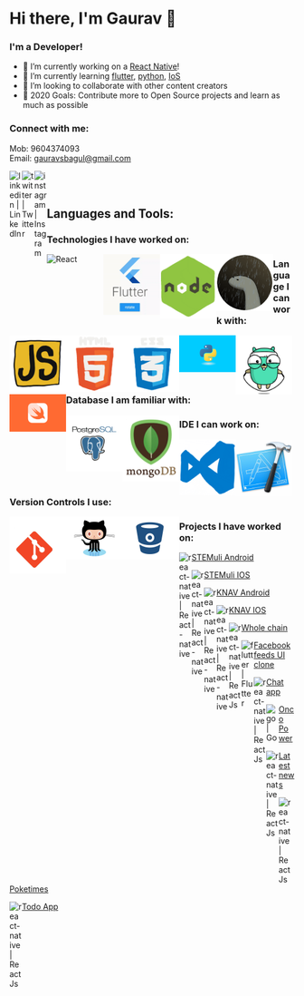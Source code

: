 # Hi there, I'm Gaurav 👋

### I'm a Developer!
- 🔭 I’m currently working on a [React Native](https://reactnative.dev/)!
- 🌱 I’m currently learning [flutter](https://flutter.dev/), [python](https://www.python.org/), [IoS](https://developer.apple.com/library/archive/referencelibrary/GettingStarted/DevelopiOSAppsSwift/)
- 👯 I’m looking to collaborate with other content creators
- 🥅 2020 Goals: Contribute more to Open Source projects and learn as much as possible

### Connect with me:
Mob: 9604374093
<br />
Email: gauravsbagul@gmail.com

[<img align="left" alt="linkedin | LinkedIn" width="22px" src="https://cdn.jsdelivr.net/npm/simple-icons@v3/icons/linkedin.svg" />](https://www.linkedin.com/in/gauravsbagul/)
[<img align="left" alt="twitter | Twitter" width="22px" src="https://cdn.jsdelivr.net/npm/simple-icons@v3/icons/twitter.svg" />](http://twitter.com/gauravsbagul/)
[<img align="left" alt="instagram | Instagram" width="22px" src="https://cdn.jsdelivr.net/npm/simple-icons@v3/icons/instagram.svg" />](https://www.instagram.com/gauravsbagul/)


<br />
<br />

## Languages and Tools:

### Technologies I have worked on:
  <img align="left" alt="React" width="100px" src="./assets/react-native.gif" />
  <img align="left" alt="flutter" width="100px" src="./assets/flutter.gif" />
  <img align="left" alt="Node.js" width="100px" src="./assets/nodejs.gif" />
  <img align="left" alt="Deno" width="100px" src="./assets/deno.gif" />

### Language I can work with:

  <img align="left" alt="JavaScript" width="100px" src="./assets/javascript.gif" />
  <img align="left" alt="HTML5" width="100px" src="./assets/html5.gif" />
  <img align="left" alt="CSS3" width="100px" src="./assets/css3.gif" />
  <img align="left" alt="Python" width="100px" src="./assets/python.gif" />
  <img align="left" alt="Go" width="100px" src="./assets/golang.gif" />
  <img align="left" alt="Swift" width="100px" src="./assets/swift.png" />  

### Database I am familiar with:

  <img align="left" alt="PostgreSQl" width="100px" src="./assets/postgresql.gif" />
  <img align="left" alt="MongoDB" width="100px" src="./assets/mongo.gif" />
    
### IDE I can work on:<br/>

  <img align="left" alt="Visual Studio Code" width="100px" src="./assets/vscode.gif" />
  <img align="left" alt="XCode 11" width="100px" src="./assets/xcode-logo.jpg" />

### Version Controls I use:

  <img align="left" alt="Git" width="100px" src="./assets/git.gif" />
  <img align="left" alt="GitHub" width="100px" src="./assets/github.gif" />
  <img align="left" alt="BitBucket" width="100px" src="./assets/bitbucket.gif" />

### Projects I have worked on:

  [<img align="left" alt="react-native | React-native" width="22px" src="https://cdn.jsdelivr.net/npm/simple-icons@v3/icons/react.svg" /> STEMuli Android](https://play.google.com/store/apps/details?id=com.stemuli&hl=en_US)

  [<img align="left" alt="react-native | React-native" width="22px" src="https://cdn.jsdelivr.net/npm/simple-icons@v3/icons/react.svg" /> STEMuli IOS](https://apps.apple.com/us/app/stemuli/id1483444831)

  [<img align="left" alt="react-native | React-native" width="22px" src="https://cdn.jsdelivr.net/npm/simple-icons@v3/icons/react.svg" /> KNAV Android](https://play.google.com/store/apps/details?id=com.knav)

  [<img align="left" alt="react-native | React-native" width="22px" src="https://cdn.jsdelivr.net/npm/simple-icons@v3/icons/react.svg" /> KNAV IOS](https://apps.apple.com/us/app/grow-your-business/id1481198319)

  [<img align="left" alt="react-native | React Js" width="22px" src="https://cdn.jsdelivr.net/npm/simple-icons@v3/icons/react.svg" /> Whole chain](https://dashboard.wholechain.com/)
  
  [<img align="left" alt="flutter | Flutter" width="22px" src="https://cdn.jsdelivr.net/npm/simple-icons@v3/icons/flutter.svg" /> Facebook feeds UI clone](https://gauravsbagul.github.io/#/)
  
   [<img align="left" alt="react-native | React Js" width="22px" src="https://cdn.jsdelivr.net/npm/simple-icons@v3/icons/react.svg" /> Chat app](https://node-realtime-chat-app-gb.herokuapp.com/)

  [<img align="left" alt="go | Go" width="22px" src="https://cdn.jsdelivr.net/npm/simple-icons@v3/icons/go.svg" /> Onco Power](https://www.oncopower.org/)

  [<img align="left" alt="react-native | React Js" width="22px" src="https://cdn.jsdelivr.net/npm/simple-icons@v3/icons/react.svg" /> Latest news](https://voice-command-news-app.herokuapp.com/)
  
  [<img align="left" alt="react-native | React Js" width="22px" src="https://cdn.jsdelivr.net/npm/simple-icons@v3/icons/react.svg" /> Poketimes](https://poketimes-app.herokuapp.com/)
  
  [<img align="left" alt="react-native | React Js" width="22px" src="https://cdn.jsdelivr.net/npm/simple-icons@v3/icons/react.svg" /> Todo App](https://reactjstodoapp.herokuapp.com/)
  
  
  
